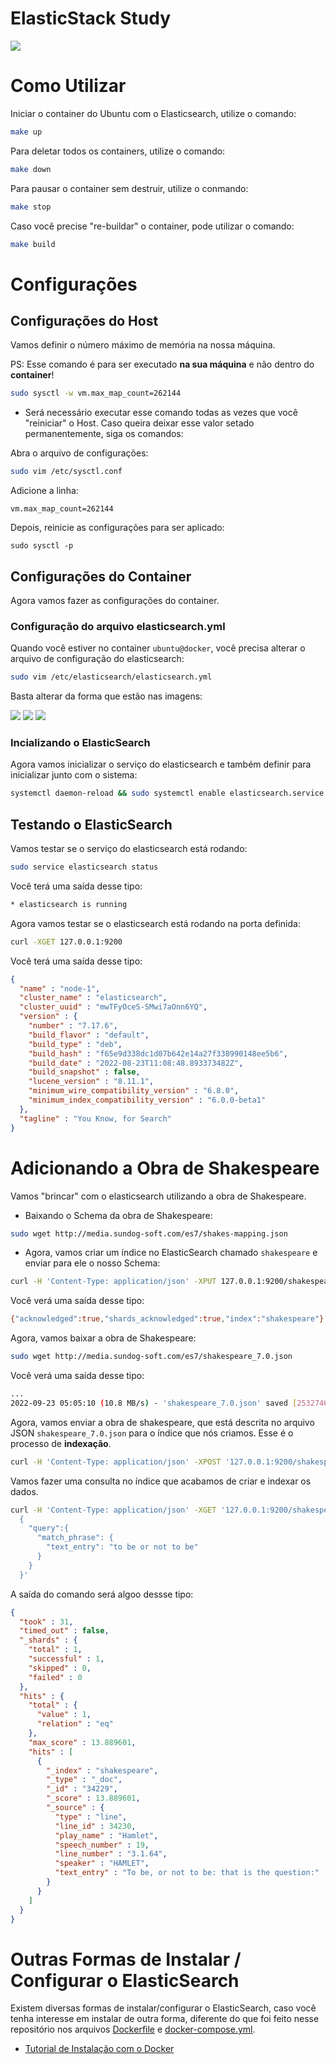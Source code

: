 # **ElasticStack Study**

![](./assets/banner.png)

# **Como Utilizar**

Iniciar o container do Ubuntu com o Elasticsearch, utilize o comando:

```bash
make up
```

Para deletar todos os containers, utilize o comando:

```bash
make down
```

Para pausar o container sem destruir, utilize o conmando:

```bash
make stop
```

Caso você precise "re-buildar" o container, pode utilizar o comando:

```bash
make build
```


# **Configurações**

## Configurações do Host

Vamos definir o número máximo de memória na nossa máquina.

PS: Esse comando é para ser executado **na sua máquina** e não dentro do **container**!
```bash
sudo sysctl -w vm.max_map_count=262144
```

* Será necessário executar esse comando todas as vezes que você "reiniciar" o Host. Caso queira deixar esse valor setado permanentemente, siga os comandos:

Abra o arquivo de configurações:

```bash
sudo vim /etc/sysctl.conf
```

Adicione a linha:

```
vm.max_map_count=262144
```

Depois, reinicie as configurações para ser aplicado:

```
sudo sysctl -p
```



## Configurações do Container

Agora vamos fazer as configurações do container.

### Configuração do arquivo elasticsearch.yml

Quando você estiver no container `ubuntu@docker`, você precisa alterar o arquivo de configuração do elasticsearch:

```bash
sudo vim /etc/elasticsearch/elasticsearch.yml
```

Basta alterar da forma que estão nas imagens:

![](./assets/elasticsearch_yml_01.png)
![](./assets/elasticsearch_yml_02.png)
![](./assets/elasticsearch_yml_03.png)

### Incializando o ElasticSearch

Agora vamos inicializar o serviço do elasticsearch e também definir para inicializar junto com o sistema:

```bash
systemctl daemon-reload && sudo systemctl enable elasticsearch.service && sudo systemctl start elasticsearch.service
```

## Testando o ElasticSearch

Vamos testar se o serviço do elasticsearch está rodando:
```bash
sudo service elasticsearch status
```

Você terá uma saída desse tipo:

```bash
* elasticsearch is running
```

Agora vamos testar se o elasticsearch está rodando na porta definida:

```bash
curl -XGET 127.0.0.1:9200
```

Você terá uma saída desse tipo:

```json
{
  "name" : "node-1",
  "cluster_name" : "elasticsearch",
  "cluster_uuid" : "mwTFyOceS-SMwi7aOnn6YQ",
  "version" : {
    "number" : "7.17.6",
    "build_flavor" : "default",
    "build_type" : "deb",
    "build_hash" : "f65e9d338dc1d07b642e14a27f338990148ee5b6",
    "build_date" : "2022-08-23T11:08:48.893373482Z",
    "build_snapshot" : false,
    "lucene_version" : "8.11.1",
    "minimum_wire_compatibility_version" : "6.8.0",
    "minimum_index_compatibility_version" : "6.0.0-beta1"
  },
  "tagline" : "You Know, for Search"
}
```

# Adicionando a Obra de Shakespeare

Vamos "brincar" com o elasticsearch utilizando a obra de Shakespeare.

- Baixando o Schema da obra de Shakespeare:

```bash
sudo wget http://media.sundog-soft.com/es7/shakes-mapping.json
```

- Agora, vamos criar um índice no ElasticSearch chamado `shakespeare` e enviar para ele o nosso Schema:

```bash
curl -H 'Content-Type: application/json' -XPUT 127.0.0.1:9200/shakespeare --data-binary @shakes-mapping.json
```

Você verá uma saída desse tipo:

```bash
{"acknowledged":true,"shards_acknowledged":true,"index":"shakespeare"}
```

Agora, vamos baixar a obra de Shakespeare:

```bash
sudo wget http://media.sundog-soft.com/es7/shakespeare_7.0.json
```

Você verá uma saída desse tipo:

```bash
...
2022-09-23 05:05:10 (10.8 MB/s) - 'shakespeare_7.0.json' saved [25327465/25327465]
```

Agora, vamos enviar a obra de shakespeare, que está descrita no arquivo JSON `shakespeare_7.0.json` para o índice que nós criamos. Esse é o processo de **indexação**.

```bash
curl -H 'Content-Type: application/json' -XPOST '127.0.0.1:9200/shakespeare/_bulk?pretty' --data-binary @shakespeare_7.0.json
```

Vamos fazer uma consulta no índice que acabamos de criar e indexar os dados.

```bash
curl -H 'Content-Type: application/json' -XGET '127.0.0.1:9200/shakespeare/_search?pretty' -d '
  {
    "query":{
      "match_phrase": {
        "text_entry": "to be or not to be"
      }
    }
  }'
```

A saída do comando será algoo dessse tipo:

```json
{
  "took" : 31,
  "timed_out" : false,
  "_shards" : {
    "total" : 1,
    "successful" : 1,
    "skipped" : 0,
    "failed" : 0
  },
  "hits" : {
    "total" : {
      "value" : 1,
      "relation" : "eq"
    },
    "max_score" : 13.889601,
    "hits" : [
      {
        "_index" : "shakespeare",
        "_type" : "_doc",
        "_id" : "34229",
        "_score" : 13.889601,
        "_source" : {
          "type" : "line",
          "line_id" : 34230,
          "play_name" : "Hamlet",
          "speech_number" : 19,
          "line_number" : "3.1.64",
          "speaker" : "HAMLET",
          "text_entry" : "To be, or not to be: that is the question:"
        }
      }
    ]
  }
}
```

# **Outras Formas de Instalar / Configurar o ElasticSearch**

Existem diversas formas de instalar/configurar o ElasticSearch, caso você tenha interesse em instalar de outra forma, diferente do que foi feito nesse repositório nos arquivos [Dockerfile](./Dockerfile) e [docker-compose.yml](./docker-compose.yml).

- [Tutorial de Instalação com o Docker](https://www.elastic.co/guide/en/elasticsearch/reference/7.17/docker.html)

